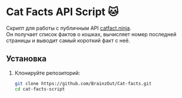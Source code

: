 # Cat Facts API Script 🐱

Скрипт для работы с публичным API [catfact.ninja](https://catfact.ninja/).  
Он получает список фактов о кошках, вычисляет номер последней страницы и выводит самый короткий факт с неё.

## Установка

1. Клонируйте репозиторий:
   ```bash
   git clone https://github.com/BrainzOut/Cat-facts.git
   cd cat-facts-script
